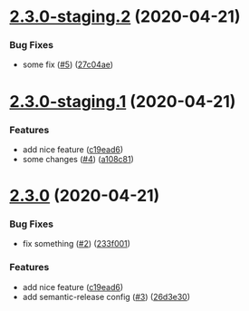 # [2.3.0-staging.2](https://github.com/quentinwendegass/TypeScript-Node-Starter/compare/v2.3.0-staging.1...v2.3.0-staging.2) (2020-04-21)


### Bug Fixes

* some fix ([#5](https://github.com/quentinwendegass/TypeScript-Node-Starter/issues/5)) ([27c04ae](https://github.com/quentinwendegass/TypeScript-Node-Starter/commit/27c04ae51ab05e4db04ca0eaac2bb8126e1ff461))

# [2.3.0-staging.1](https://github.com/quentinwendegass/TypeScript-Node-Starter/compare/v2.2.0...v2.3.0-staging.1) (2020-04-21)


### Features

* add nice feature ([c19ead6](https://github.com/quentinwendegass/TypeScript-Node-Starter/commit/c19ead6f20b06d453a7c9c0acf9c0b389d7d342c))
* some changes ([#4](https://github.com/quentinwendegass/TypeScript-Node-Starter/issues/4)) ([a108c81](https://github.com/quentinwendegass/TypeScript-Node-Starter/commit/a108c81f3fc0fca2f8fe7e9e94911fc1b5aba847))

# [2.3.0](https://github.com/quentinwendegass/TypeScript-Node-Starter/compare/v2.2.0...v2.3.0) (2020-04-21)


### Bug Fixes

* fix something ([#2](https://github.com/quentinwendegass/TypeScript-Node-Starter/issues/2)) ([233f001](https://github.com/quentinwendegass/TypeScript-Node-Starter/commit/233f0016079b677df2b2d3cfe42ad9644dced3aa))


### Features

* add nice feature ([c19ead6](https://github.com/quentinwendegass/TypeScript-Node-Starter/commit/c19ead6f20b06d453a7c9c0acf9c0b389d7d342c))
* add semantic-release config ([#3](https://github.com/quentinwendegass/TypeScript-Node-Starter/issues/3)) ([26d3e30](https://github.com/quentinwendegass/TypeScript-Node-Starter/commit/26d3e307a49aa54bcf7727e5c3cbf6a46a02a593))
